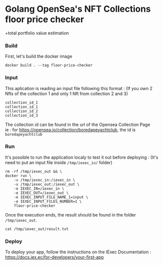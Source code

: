 # Golang OpenSea's NFT Collections floor price checker
+total portfolio value estimation

### Build
First, let's build the docker image
```
docker build . --tag floor-price-checker
```

### Input
This aplication is reading an input file following this format :
(If you own 2 Nfts of the collection 1 and only 1 Nft from collection 2 and 3)
```
collection_id_1
collection_id_1
collection_id_2
collection_id_3
```
The collection id can be found in the url of the Opensea Collection Page  
ie : for https://opensea.io/collection/boredapeyachtclub, the id is ```boredapeyachtclub```

### Run
It's possible to run the application localy to test it out before deploying :
(It's need to put an input file inside ```/tmp/iexec_in/``` folder)
```
rm -rf /tmp/iexec_out && \
docker run \
    -v /tmp/iexec_in:/iexec_in \
    -v /tmp/iexec_out:/iexec_out \
    -e IEXEC_IN=/iexec_in \
    -e IEXEC_OUT=/iexec_out \
    -e IEXEC_INPUT_FILE_NAME_1=input \
    -e IEXEC_INPUT_FILES_NUMBER=1 \
    floor-price-checker
```
Once the execution ends, the result should be found in the folder
`/tmp/iexec_out`.
```
cat /tmp/iexec_out/result.txt
```

### Deploy
To deploy your app, follow the instructions on the IExec Documentation : https://docs.iex.ec/for-developers/your-first-app
